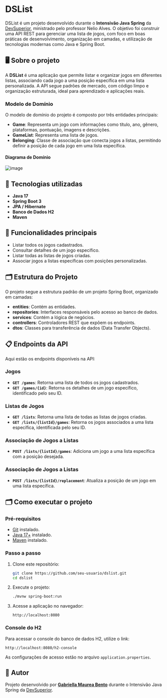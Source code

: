 # DSList

DSList é um projeto desenvolvido durante o **Intensivão Java Spring** da [DevSuperior](https://devsuperior.com.br/), ministrado pelo professor Nelio Alves. O objetivo foi construir uma API REST para gerenciar uma lista de jogos, com foco em boas práticas de desenvolvimento, organização em camadas, e utilização de tecnologias modernas como Java e Spring Boot.  

## 🖥️ Sobre o projeto  

A **DSList** é uma aplicação que permite listar e organizar jogos em diferentes listas, associando cada jogo a uma posição específica em uma lista personalizada. A API segue padrões de mercado, com código limpo e organização estruturada, ideal para aprendizado e aplicações reais.  

### Modelo de Domínio  

O modelo de domínio do projeto é composto por três entidades principais:  

- **Game**: Representa um jogo com informações como título, ano, gênero, plataformas, pontuação, imagens e descrições.  
- **GameList**: Representa uma lista de jogos.  
- **Belonging**: Classe de associação que conecta jogos a listas, permitindo definir a posição de cada jogo em uma lista específica.  

#### Diagrama de Domínio  

![image](https://github.com/user-attachments/assets/0d5006de-2a95-4e3d-bddc-9b470e880651)


## 🚀 Tecnologias utilizadas  

- **Java 17**  
- **Spring Boot 3**  
- **JPA / Hibernate**  
- **Banco de Dados H2** 
- **Maven**  

## 🔧 Funcionalidades principais  

- Listar todos os jogos cadastrados.  
- Consultar detalhes de um jogo específico.  
- Listar todas as listas de jogos criadas.  
- Associar jogos a listas específicas com posições personalizadas.  

## 🗂️ Estrutura do Projeto  

O projeto segue a estrutura padrão de um projeto Spring Boot, organizado em camadas:  

- **entities**: Contém as entidades. 
- **repositories**: Interfaces responsáveis pelo acesso ao banco de dados.  
- **services**: Contém a lógica de negócios.  
- **controllers**: Controladores REST que expõem os endpoints.  
- **dtos**: Classes para transferência de dados (Data Transfer Objects).  

## 📋 Endpoints da API  

Aqui estão os endpoints disponíveis na API:  

### Jogos  
- **`GET /games`**: Retorna uma lista de todos os jogos cadastrados.  
- **`GET /games/{id}`**: Retorna os detalhes de um jogo específico, identificado pelo seu ID.  

### Listas de Jogos  
- **`GET /lists`**: Retorna uma lista de todas as listas de jogos criadas.  
- **`GET /lists/{listId}/games`**: Retorna os jogos associados a uma lista específica, identificada pelo seu ID.  

### Associação de Jogos a Listas  
- **`POST /lists/{listId}/games`**: Adiciona um jogo a uma lista específica com a posição desejada.
  
### Associação de Jogos a Listas
- **`POST /lists/{listId}/replacement`**: Atualiza a posição de um jogo em uma lista específica.

## 🗂️ Como executar o projeto  

### Pré-requisitos  

- [Git](https://git-scm.com) instalado.  
- [Java 17+](https://www.oracle.com/java/technologies/javase-jdk17-downloads.html) instalado.  
- [Maven](https://maven.apache.org/) instalado.  

### Passo a passo  

1. Clone este repositório:  
   ```bash  
   git clone https://github.com/seu-usuario/dslist.git  
   cd dslist  
   ```  

2. Execute o projeto:  
   ```bash  
   ./mvnw spring-boot:run  
   ```  

3. Acesse a aplicação no navegador:  
   ```
   http://localhost:8080  
   ```  

### Console do H2  

Para acessar o console do banco de dados H2, utilize o link:  
```
http://localhost:8080/h2-console  
```  
As configurações de acesso estão no arquivo `application.properties`.  

## 🌟 Autor  

Projeto desenvolvido por **[Gabriella Maurea Bento](https://www.linkedin.com/in/gabriella-maurea-bento)** durante o Intensivão Java Spring da [DevSuperior](https://devsuperior.com.br/).  
